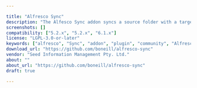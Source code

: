 ```yaml
---

title: "Alfresco Sync"
description: "The Alfesco Sync addon syncs a source folder with a target folder within your Repository. Any changes within the source folder hierarchy will be synced to the target folder. An example use case is publishing documents managed by content authors from one Site to a target audience in a different site that do not have access to the source site or content. Note: This is designed to allow one way sync of content between folders and Sites to enable collaboration and sharing of content. It is not designed as a method of providing backup or as a migration tool. Owner Seed Information Management Pty. Ltd."
screenshots: []
compatibility: ["5.2.x", "5.2.x", "6.1.x"]
license: "LGPL-3.0-or-later"
keywords: ["alfresco", "Sync", "addon", "plugin", "community", "Alfresco", "Content"]
download_url: "https://github.com/boneill/alfresco-sync"
vendor: "Seed Information Management Pty. Ltd."
about: ""
about_url: "https://github.com/boneill/alfresco-sync"
draft: true

---
```

